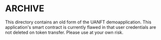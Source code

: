 # ARCHIVE

This directory contains an old form of the UANFT demoapplication. This application's smart contract is currently flawed in that user credentials are not deleted on token transfer. Please use at your own risk.
